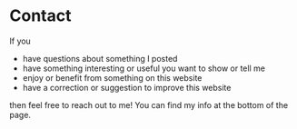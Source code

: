 # Contact

If you
- have questions about something I posted
- have something interesting or useful you want to show or tell me
- enjoy or benefit from something on this website
- have a correction or suggestion to improve this website

then feel free to reach out to me! You can find my info at the bottom of the page.




